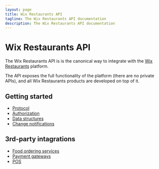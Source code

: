 ```yaml
---
layout: page
title: Wix Restaurants API
tagline: The Wix Restaurants API documentation
description: The Wix Restaurants API documentation
---
```

# Wix Restaurants API
The Wix Restaurants API is is the canonical way to integrate with the [Wix Restaurants](http://www.wix.com/restaurant/website) platform.

The API exposes the full functionality of the platform (there are no private APIs), and all Wix Restaurants products are developed on top of it.

## Getting started
* [Protocol](Protocol)
* [Authorization](Authorization)
* [Data structures](Data-structures)
* [Change notifications](Change-notifications)

## 3rd-party intagrations
* [Food ordering services](Integrating-food-ordering-services-to-Wix-Restaurants)
* [Payment gateways](Integrating-payment-gateways-to-Wix-Restaurants)
* [POS](Integrating-POS-(point-of-sale)-systems-to-Wix-Restaurants)
